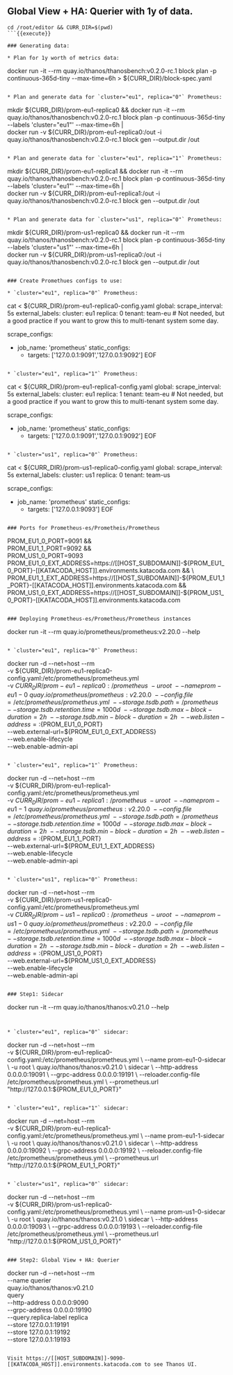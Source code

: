 ## Global View + HA: Querier with 1y of data.

```
cd /root/editor && CURR_DIR=$(pwd)
```{{execute}}

### Generating data:

* Plan for 1y worth of metrics data:

```
docker run -it --rm quay.io/thanos/thanosbench:v0.2.0-rc.1 block plan -p continuous-365d-tiny --max-time=6h > ${CURR_DIR}/block-spec.yaml
```{{execute}}

* Plan and generate data for `cluster="eu1", replica="0"` Prometheus:

```
mkdir ${CURR_DIR}/prom-eu1-replica0 && docker run -it --rm quay.io/thanos/thanosbench:v0.2.0-rc.1 block plan -p continuous-365d-tiny --labels 'cluster="eu1"' --max-time=6h | \
    docker run -v ${CURR_DIR}/prom-eu1-replica0:/out -i quay.io/thanos/thanosbench:v0.2.0-rc.1 block gen --output.dir /out
```{{execute}}

* Plan and generate data for `cluster="eu1", replica="1"` Prometheus:

```
mkdir ${CURR_DIR}/prom-eu1-replica1 && docker run -it --rm quay.io/thanos/thanosbench:v0.2.0-rc.1 block plan -p continuous-365d-tiny --labels 'cluster="eu1"' --max-time=6h | \
    docker run -v ${CURR_DIR}/prom-eu1-replica1:/out -i quay.io/thanos/thanosbench:v0.2.0-rc.1 block gen --output.dir /out
```{{execute}}

* Plan and generate data for `cluster="us1", replica="0"` Prometheus:

```
mkdir ${CURR_DIR}/prom-us1-replica0 && docker run -it --rm quay.io/thanos/thanosbench:v0.2.0-rc.1 block plan -p continuous-365d-tiny --labels 'cluster="us1"' --max-time=6h | \
    docker run -v ${CURR_DIR}/prom-us1-replica0:/out -i quay.io/thanos/thanosbench:v0.2.0-rc.1 block gen --output.dir /out
```{{execute}}

### Create Promethues configs to use:

* `cluster="eu1", replica="0"` Prometheus:

```
cat <<EOF > ${CURR_DIR}/prom-eu1-replica0-config.yaml
global:
  scrape_interval: 5s
  external_labels:
    cluster: eu1
    replica: 0
    tenant: team-eu # Not needed, but a good practice if you want to grow this to multi-tenant system some day.

scrape_configs:
  - job_name: 'prometheus'
    static_configs:
      - targets: ['127.0.0.1:9091','127.0.0.1:9092']
EOF
```{{execute}}

* `cluster="eu1", replica="1"` Prometheus:

```
cat <<EOF > ${CURR_DIR}/prom-eu1-replica1-config.yaml
global:
  scrape_interval: 5s
  external_labels:
    cluster: eu1
    replica: 1
    tenant: team-eu # Not needed, but a good practice if you want to grow this to multi-tenant system some day.

scrape_configs:
  - job_name: 'prometheus'
    static_configs:
      - targets: ['127.0.0.1:9091','127.0.0.1:9092']
EOF
```{{execute}}

* `cluster="us1", replica="0"` Prometheus:

```
cat <<EOF > ${CURR_DIR}/prom-us1-replica0-config.yaml
global:
  scrape_interval: 5s
  external_labels:
    cluster: us1
    replica: 0
    tenant: team-us

scrape_configs:
  - job_name: 'prometheus'
    static_configs:
      - targets: ['127.0.0.1:9093']
EOF
```{{execute}}

### Ports for Prometheus-es/Prometheis/Prometheus

```
PROM_EU1_0_PORT=9091 && \
PROM_EU1_1_PORT=9092 && \
PROM_US1_0_PORT=9093
PROM_EU1_0_EXT_ADDRESS=https://[[HOST_SUBDOMAIN]]-${PROM_EU1_0_PORT}-[[KATACODA_HOST]].environments.katacoda.com && \
PROM_EU1_1_EXT_ADDRESS=https://[[HOST_SUBDOMAIN]]-${PROM_EU1_1_PORT}-[[KATACODA_HOST]].environments.katacoda.com && \
PROM_US1_0_EXT_ADDRESS=https://[[HOST_SUBDOMAIN]]-${PROM_US1_0_PORT}-[[KATACODA_HOST]].environments.katacoda.com
```{{execute}}

### Deploying Prometheus-es/Prometheus/Prometheus instances

```
docker run -it --rm quay.io/prometheus/prometheus:v2.20.0 --help
```{{execute}}

* `cluster="eu1", replica="0"` Prometheus:

```
docker run -d --net=host --rm \
    -v ${CURR_DIR}/prom-eu1-replica0-config.yaml:/etc/prometheus/prometheus.yml \
    -v ${CURR_DIR}/prom-eu1-replica0:/prometheus \
    -u root \
    --name prom-eu1-0 \
    quay.io/prometheus/prometheus:v2.20.0 \
    --config.file=/etc/prometheus/prometheus.yml \
    --storage.tsdb.path=/prometheus \
    --storage.tsdb.retention.time=1000d \
    --storage.tsdb.max-block-duration=2h \
    --storage.tsdb.min-block-duration=2h \
    --web.listen-address=:${PROM_EU1_0_PORT} \
    --web.external-url=${PROM_EU1_0_EXT_ADDRESS} \
    --web.enable-lifecycle \
    --web.enable-admin-api
```{{execute}}

* `cluster="eu1", replica="1"` Prometheus:

```
docker run -d --net=host --rm \
    -v ${CURR_DIR}/prom-eu1-replica1-config.yaml:/etc/prometheus/prometheus.yml \
    -v ${CURR_DIR}/prom-eu1-replica1:/prometheus \
    -u root \
    --name prom-eu1-1 \
    quay.io/prometheus/prometheus:v2.20.0 \
    --config.file=/etc/prometheus/prometheus.yml \
    --storage.tsdb.path=/prometheus \
    --storage.tsdb.retention.time=1000d \
    --storage.tsdb.max-block-duration=2h \
    --storage.tsdb.min-block-duration=2h \
    --web.listen-address=:${PROM_EU1_1_PORT} \
    --web.external-url=${PROM_EU1_1_EXT_ADDRESS} \
    --web.enable-lifecycle \
    --web.enable-admin-api
```{{execute}}

* `cluster="us1", replica="0"` Prometheus:

```
docker run -d --net=host --rm \
    -v ${CURR_DIR}/prom-us1-replica0-config.yaml:/etc/prometheus/prometheus.yml \
    -v ${CURR_DIR}/prom-us1-replica0:/prometheus \
    -u root \
    --name prom-us1-0 \
    quay.io/prometheus/prometheus:v2.20.0 \
    --config.file=/etc/prometheus/prometheus.yml \
    --storage.tsdb.path=/prometheus \
    --storage.tsdb.retention.time=1000d \
    --storage.tsdb.max-block-duration=2h \
    --storage.tsdb.min-block-duration=2h \
    --web.listen-address=:${PROM_US1_0_PORT} \
    --web.external-url=${PROM_US1_0_EXT_ADDRESS} \
    --web.enable-lifecycle \
    --web.enable-admin-api
```{{execute}}

### Step1: Sidecar

```
docker run -it --rm quay.io/thanos/thanos:v0.21.0 --help
```{{execute}}


* `cluster="eu1", replica="0"` sidecar:

```
docker run -d --net=host --rm \
    -v ${CURR_DIR}/prom-eu1-replica0-config.yaml:/etc/prometheus/prometheus.yml \
    --name prom-eu1-0-sidecar \
    -u root \
    quay.io/thanos/thanos:v0.21.0 \
    sidecar \
    --http-address 0.0.0.0:19091 \
    --grpc-address 0.0.0.0:19191 \
    --reloader.config-file /etc/prometheus/prometheus.yml \
    --prometheus.url "http://127.0.0.1:${PROM_EU1_0_PORT}"
```{{execute}}

* `cluster="eu1", replica="1"` sidecar:

```
docker run -d --net=host --rm \
    -v ${CURR_DIR}/prom-eu1-replica1-config.yaml:/etc/prometheus/prometheus.yml \
    --name prom-eu1-1-sidecar \
    -u root \
    quay.io/thanos/thanos:v0.21.0 \
    sidecar \
    --http-address 0.0.0.0:19092 \
    --grpc-address 0.0.0.0:19192 \
    --reloader.config-file /etc/prometheus/prometheus.yml \
    --prometheus.url "http://127.0.0.1:${PROM_EU1_1_PORT}"
```{{execute}}

* `cluster="us1", replica="0"` sidecar:

```
docker run -d --net=host --rm \
    -v ${CURR_DIR}/prom-us1-replica0-config.yaml:/etc/prometheus/prometheus.yml \
    --name prom-us1-0-sidecar \
    -u root \
    quay.io/thanos/thanos:v0.21.0 \
    sidecar \
    --http-address 0.0.0.0:19093 \
    --grpc-address 0.0.0.0:19193 \
    --reloader.config-file /etc/prometheus/prometheus.yml \
    --prometheus.url "http://127.0.0.1:${PROM_US1_0_PORT}"
```{{execute}}

### Step2: Global View + HA: Querier

```
docker run -d --net=host --rm \
    --name querier \
    quay.io/thanos/thanos:v0.21.0 \
    query \
    --http-address 0.0.0.0:9090 \
    --grpc-address 0.0.0.0:19190 \
    --query.replica-label replica \
    --store 127.0.0.1:19191 \
    --store 127.0.0.1:19192 \
    --store 127.0.0.1:19193
```{{execute}}

Visit https://[[HOST_SUBDOMAIN]]-9090-[[KATACODA_HOST]].environments.katacoda.com to see Thanos UI.
